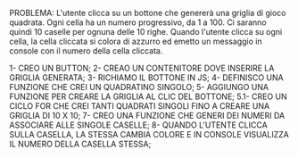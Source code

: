 PROBLEMA: L'utente clicca su un bottone che genererà una griglia di gioco quadrata.
Ogni cella ha un numero progressivo, da 1 a 100. Ci saranno quindi 10 caselle per ognuna delle 10 righe. Quando l'utente clicca su ogni cella, la cella cliccata si colora di azzurro ed emetto un messaggio in console con il numero della cella cliccata.

1- CREO UN BUTTON;
2- CREAO UN CONTENITORE DOVE INSERIRE LA GRIGLIA GENERATA;
3- RICHIAMO IL BOTTONE IN JS;
4- DEFINISCO UNA FUNZIONE CHE CREI UN QUADRATINO SINGOLO;
5- AGGIUNGO UNA FUNZIONE PER CREARE LA GRIGLIA AL CLIC DEL BOTTONE;
    5.1- CREO UN CICLO FOR CHE CREI TANTI QUADRATI SINGOLI FINO A CREARE UNA GRIGLIA DI 10 X 10;
7- CREO UNA FUNZIONE CHE GENERI DEI NUMERI DA ASSOCIARE ALLE SINGOLE CASELLE;
8- QUANDO L'UTENTE CLICCA SULLA CASELLA, LA STESSA CAMBIA COLORE E IN CONSOLE VISUALIZZA IL NUMERO DELLA CASELLA STESSA;